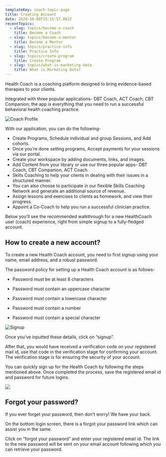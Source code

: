 ```yaml
---
templateKey: coach-topic-page
title: Creating Account
date: 2020-10-08T15:15:57.062Z
recentTopics:
  - slug: topics/become-a-coach
    title: Become a Coach
  - slug: topics/become-a-mentor
    title: Become a Mentor
  - slug: topics/practice-info
    title: Practice Info
  - slug: topics/create-program
    title: Create Program
  - slug: topics/what-is-marketing-data
    title: What is Marketing Data?
---
```

Health Coach is a coaching platform designed to bring evidence-based therapies to your clients.

Integrated with three popular applications- DBT Coach, ACT Coach, CBT Companion; the app is everything that you need to run a successful behavioral health coaching practice. 

![Coach Profile](/img/coach-profile-i.png "Coach Profile")

With our application, you can do the following-

* Create Programs, Schedule individual and group Sessions, and Add cohorts. 
* Once you’re done setting programs, Accept payments for your sessions via our portal. 
* Create your workspace by adding documents, links, and images.
* Add Content from your library or use our three popular apps- DBT Coach, CBT Companion, ACT Coach. 
* Skills Coaching to help your clients in dealing with their issues in a structured manner. 
* You can also choose to participate in our flexible Skills Coaching Network and generate an additional source of revenue. 
* Assign lessons and exercises to clients as homework, and view their progress.
* Appoint a Co-Coach to help you run a successful clinician practice. 

Below you’ll see the recommended walkthrough for a new HealthCoach user (coach) experience, right from simple signup to a fully-fledged account.

## How to create a new account?

To create a new Health Coach account, you need to first signup using your name, email address, and a robust password. 

The password policy for setting up a Health Coach account is as follows-

* Password must be at least 8 characters



* Password must contain an uppercase character



* Password must contain a lowercase character



* Password must contain a number



* Password must contain a special character

![Signup](/img/signup-i.png "Signup")

Once you’ve inputted these details, click on “signup”. 

After that, you would have received a verification code on your registered mail id, use that code in the verification stage for confirming your account. The verification stage is for ensuring the security of your account. 

You can quickly sign up for the Health Coach by following the steps mentioned above. Once completed the process, save the registered email id and password for future logins.

![](/img/login-i.png)

## Forgot your password?

If you ever forget your password, then don’t worry! We have your back. 

On the bottom login screen, there is a forgot your password link which can assist you in the same.

Click on “forgot your password” and enter your registered email id. The link to the new password will be sent on your email account following which you can retrieve your password.
